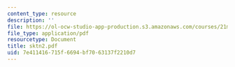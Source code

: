 ```yaml
---
content_type: resource
description: ''
file: https://ol-ocw-studio-app-production.s3.amazonaws.com/courses/21m-735-technical-design-scenery-mechanisms-and-special-effects-spring-2004/7e411416715f6694bf7063137f2210d7_sktn2.pdf
file_type: application/pdf
resourcetype: Document
title: sktn2.pdf
uid: 7e411416-715f-6694-bf70-63137f2210d7
---
```

